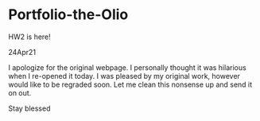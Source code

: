 # Portfolio-the-Olio

HW2 is here! 

24Apr21

I apologize for the original webpage.  I personally thought it was hilarious when I re-opened it today.  I was pleased by my original work, however would like to be regraded soon.  Let me clean this nonsense up and send it on out.  

Stay blessed